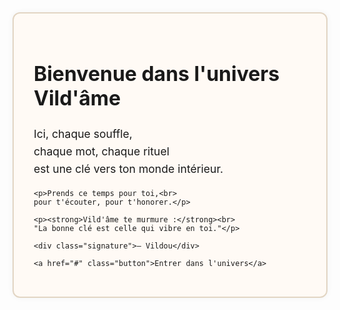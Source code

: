 <!DOCTYPE html>
<html lang="fr">
<head>
  <meta charset="UTF-8">
  <meta name="viewport" content="width=device-width, initial-scale=1.0">
  <title>Vild'âme</title>
  <style>
    div id="carte-du-jour" style="margin-top: 2rem; padding: 1.5rem; border: 2px dashed #e2d5c3; border-radius: 16px; background-color: #fdfaf7; font-style: italic; font-size: 1.2rem; text-align: center;"></div>

<script>
  const cartes = [
    "Aujourd’hui, je me choisis avec douceur.",
    "Respire. Tu es exactement là où tu dois être.",
    "La bonne clé est celle qui vibre en toi.",
    "Je suis en sécurité, ancrée et alignée.",
    "Chaque souffle m’ouvre un peu plus à la paix.",
    "Mon intuition me guide avec sagesse.",
    "Je mérite l’amour, la lumière et l’abondance.",
    "Je suis reliée à la beauté de la vie.",
    "Je laisse le passé derrière et j’avance en confiance."
  ];

  const carte = cartes[Math.floor(Math.random() * cartes.length)];
  document.getElementById("carte-du-jour").innerText = carte;
</script>


    body {
      margin: 0;
      padding: 0;
      background: #fdf9f3;
      font-family: 'Georgia', serif;
      color: #5a4a3f;
      display: flex;
      justify-content: center;
      align-items: center;
      height: 100vh;
      text-align: center;
    }
    .container {
      max-width: 600px;
      padding: 2rem;
      border: 2px solid #e2d5c3;
      border-radius: 12px;
      background: #fffaf5;
      box-shadow: 0 0 10px rgba(0,0,0,0.05);
    }
    h1 {
      font-size: 2rem;
      margin-bottom: 1.5rem;
    }
    p {
      font-size: 1.1rem;
      line-height: 1.6;
    }
    .signature {
      margin-top: 2rem;
      font-style: italic;
    }
    .button {
      margin-top: 2rem;
      display: inline-block;
      padding: 0.8rem 1.5rem;
      background: #d2b48c;
      color: white;
      text-decoration: none;
      border-radius: 8px;
      font-weight: bold;
    }
    .button:hover {
      background: #b6966c;
    }
  </style>
</head>
<body>
  <div class="container">
    <h1>Bienvenue dans l'univers Vild'âme</h1>
    <p>Ici, chaque souffle,<br>
    chaque mot, chaque rituel<br>
    est une clé vers ton monde intérieur.</p>

    <p>Prends ce temps pour toi,<br>
    pour t'écouter, pour t'honorer.</p>

    <p><strong>Vild'âme te murmure :</strong><br>
    "La bonne clé est celle qui vibre en toi."</p>

    <div class="signature">– Vildou</div>

    <a href="#" class="button">Entrer dans l'univers</a>
  </div>
</body>
</html>
